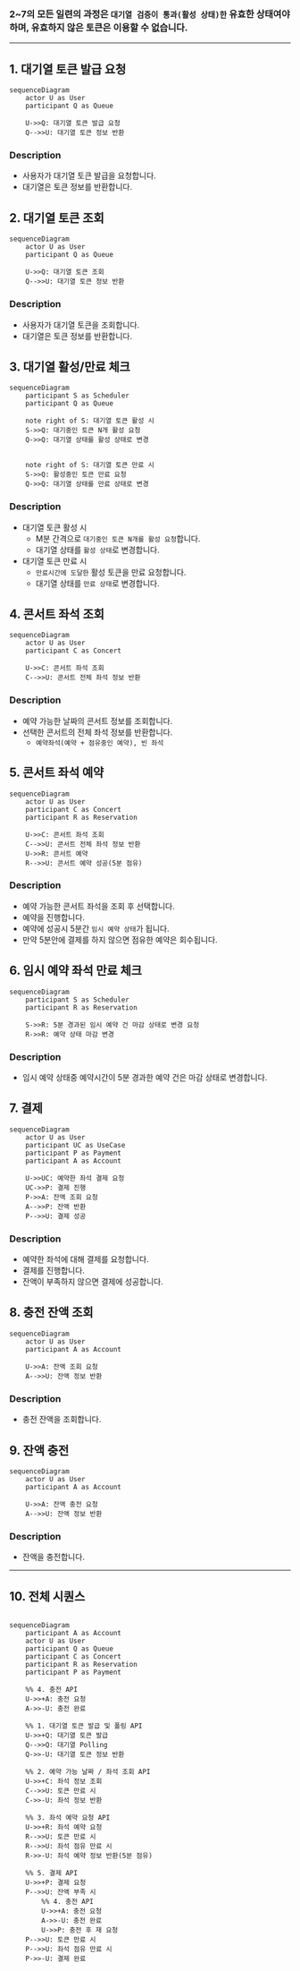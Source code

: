### 2~7의 모든 일련의 과정은 `대기열 검증이 통과(활성 상태)한` 유효한 상태여야 하며, 유효하지 않은 토큰은 이용할 수 없습니다.

---

## 1. 대기열 토큰 발급 요청
```mermaid
sequenceDiagram
    actor U as User 
    participant Q as Queue
    
    U->>Q: 대기열 토큰 발급 요청
    Q-->>U: 대기열 토큰 정보 반환
```
### Description
-  사용자가 대기열 토큰 발급을 요청합니다.
-  대기열은 토큰 정보를 반환합니다.

## 2. 대기열 토큰 조회
```mermaid
sequenceDiagram
    actor U as User
    participant Q as Queue
    
    U->>Q: 대기열 토큰 조회
    Q-->>U: 대기열 토큰 정보 반환
```

### Description
-  사용자가 대기열 토큰을 조회합니다.
-  대기열은 토큰 정보를 반환합니다.

## 3. 대기열 활성/만료 체크
```mermaid
sequenceDiagram
    participant S as Scheduler
    participant Q as Queue

    note right of S: 대기열 토큰 활성 시
    S->>Q: 대기중인 토큰 N개 활성 요청 
    Q->>Q: 대기열 상태를 활성 상태로 변경
    

    note right of S: 대기열 토큰 만료 시
    S->>Q: 활성중인 토큰 만료 요청
    Q->>Q: 대기열 상태를 만료 상태로 변경
```

### Description
-  대기열 토큰 활성 시
   - M분 간격으로 `대기중인 토큰 N개를 활성 요청`합니다.
   - 대기열 상태를 `활성 상태`로 변경합니다.
-  대기열 토큰 만료 시
   - `만료시간에 도달한` 활성 토큰을 만료 요청합니다.
   - 대기열 상태를 `만료 상태`로 변경합니다.

## 4. 콘서트 좌석 조회
```mermaid
sequenceDiagram
    actor U as User
    participant C as Concert
    
    U->>C: 콘서트 좌석 조회
    C-->>U: 콘서트 전체 좌석 정보 반환
```

### Description
- 예약 가능한 날짜의 콘서트 정보를 조회합니다.
- 선택한 콘서트의 전체 좌석 정보를 반환합니다.
  - `예약좌석(예약 + 점유중인 예약), 빈 좌석`

## 5. 콘서트 좌석 예약
```mermaid
sequenceDiagram
    actor U as User
    participant C as Concert
    participant R as Reservation
    
    U->>C: 콘서트 좌석 조회
    C-->>U: 콘서트 전체 좌석 정보 반환
    U->>R: 콘서트 예약
    R-->>U: 콘서트 예약 성공(5분 점유)
```

### Description
- 예약 가능한 콘서트 좌석을 조회 후 선택합니다.
- 예약을 진행합니다.
- 예약에 성공시 5분간 `임시 예약 상태`가 됩니다.
- 만약 5분안에 결제를 하지 않으면 점유한 예약은 회수됩니다.

## 6. 임시 예약 좌석 만료 체크
```mermaid
sequenceDiagram
    participant S as Scheduler
    participant R as Reservation
    
    S->>R: 5분 경과된 임시 예약 건 마감 상태로 변경 요청
    R->>R: 예약 상태 마감 변경
```

### Description
- 임시 예약 상태중 예약시간이 5분 경과한 예약 건은 마감 상태로 변경합니다.

## 7. 결제
```mermaid
sequenceDiagram
    actor U as User
    participant UC as UseCase
    participant P as Payment
    participant A as Account
    
    U->>UC: 예약한 좌석 결제 요청
    UC->>P: 결제 진행
    P->>A: 잔액 조회 요청
    A-->>P: 잔액 반환 
    P-->>U: 결제 성공
```

### Description
- 예약한 좌석에 대해 결제를 요청합니다.
- 결제를 진행합니다.
- 잔액이 부족하지 않으면 결제에 성공합니다.

## 8. 충전 잔액 조회
```mermaid
sequenceDiagram
    actor U as User
    participant A as Account

    U->>A: 잔액 조회 요청
    A-->>U: 잔액 정보 반환
```

### Description
- 충전 잔액을 조회합니다.

## 9. 잔액 충전
```mermaid
sequenceDiagram
    actor U as User
    participant A as Account

    U->>A: 잔액 충전 요청 
    A-->>U: 잔액 정보 반환
```

### Description
- 잔액을 충전합니다.

---
## 10. 전체 시퀀스

```mermaid

sequenceDiagram
    participant A as Account
    actor U as User 
    participant Q as Queue
    participant C as Concert
    participant R as Reservation
    participant P as Payment

    %% 4. 충전 API
    U->>+A: 충전 요청
    A->>-U: 충전 완료

    %% 1. 대기열 토큰 발급 및 폴링 API
    U->>+Q: 대기열 토큰 발급
    Q-->>Q: 대기열 Polling
    Q->>-U: 대기열 토큰 정보 반환
    
    %% 2. 예약 가능 날짜 / 좌석 조회 API
    U->>+C: 좌석 정보 조회
    C-->>U: 토큰 만료 시
    C->>-U: 좌석 정보 반환
    
    %% 3. 좌석 예약 요청 API
    U->>+R: 좌석 예약 요청
    R-->>U: 토큰 만료 시
    R-->>U: 좌석 점유 만료 시
    R->>-U: 좌석 예약 정보 반환(5분 점유)
    
    %% 5. 결제 API
    U->>+P: 결제 요청
    P-->>U: 잔액 부족 시
        %% 4. 충전 API
        U->>+A: 충전 요청
        A->>-U: 충전 완료
        U->>P: 충전 후 재 요청
    P-->>U: 토큰 만료 시
    P-->>U: 좌석 점유 만료 시
    P->>-U: 결제 완료
```